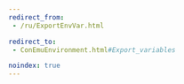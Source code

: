 ```yaml
---
redirect_from:
 - /ru/ExportEnvVar.html

redirect_to:
 - ConEmuEnvironment.html#Export_variables

noindex: true
---
```

